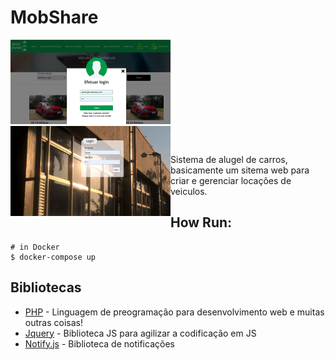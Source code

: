 # MobShare

<img src="./mobshare.png" width="256px" alt="Tela inicial"><img src="./login_cms.png" width="256px" alt="login cms" align="left">

<br/>

Sistema de alugel de carros, basicamente um sitema web para
criar e gerenciar locações de veiculos.

## How Run:

```shell
# in Docker
$ docker-compose up
```

## Bibliotecas

* [PHP](https://www.php.net/manual/pt_BR/intro-whatis.php) - Linguagem de preogramação para desenvolvimento web e muitas outras coisas!
* [Jquery](https://jquery.com) - Biblioteca JS para agilizar a codificação em JS
* [Notify.js](http://notifyjs.com/) - Biblioteca de notificações
